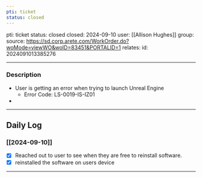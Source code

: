 ```yaml
---
pti: ticket
status: closed
---
```

pti: ticket 
status: closed
closed: 2024-09-10
user: [[Allison Hughes]]
group: 
source: https://sd.corp.arete.com/WorkOrder.do?woMode=viewWO&woID=83451&PORTALID=1
relates: 
id: 2024091013385276

---
### Description
- User is getting an error when trying to launch Unreal Engine
	- Error Code: LS-0019-IS-IZ01
-

---
## Daily Log
### [[2024-09-10]]
- [x] Reached out to user to see when they are free to reinstall software.
- [x] reinstalled the software on users device
---




